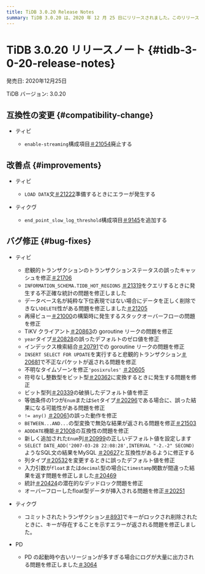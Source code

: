 ```yaml
---
title: TiDB 3.0.20 Release Notes
summary: TiDB 3.0.20 は、2020 年 12 月 25 日にリリースされました。このリリースには、TiDB、TiKV、PD の互換性の変更、改善、バグ修正が含まれています。注目すべきバグ修正には、トランザクション ステータスのキャッシュの誤り、不正確な統計、スタック オーバーフローの問題への対処が含まれます。
---
```


# TiDB 3.0.20 リリースノート {#tidb-3-0-20-release-notes}

発売日: 2020年12月25日

TiDB バージョン: 3.0.20

## 互換性の変更 {#compatibility-change}

-   ティビ

    -   `enable-streaming`構成項目[＃21054](https://github.com/pingcap/tidb/pull/21054)廃止する

## 改善点 {#improvements}

-   ティビ

    -   `LOAD DATA`文[＃21222](https://github.com/pingcap/tidb/pull/21222)準備するときにエラーが発生する

-   ティクヴ

    -   `end_point_slow_log_threshold`構成項目[＃9145](https://github.com/tikv/tikv/pull/9145)を追加する

## バグ修正 {#bug-fixes}

-   ティビ

    -   悲観的トランザクションのトランザクションステータスの誤ったキャッシュを修正[＃21706](https://github.com/pingcap/tidb/pull/21706)
    -   `INFORMATION_SCHEMA.TIDB_HOT_REGIONS` [＃21319](https://github.com/pingcap/tidb/pull/21319)をクエリするときに発生する不正確な統計の問題を修正しました
    -   データベース名が純粋な下位表現ではない場合にデータを正しく削除できない`DELETE`性がある問題を修正しました[＃21205](https://github.com/pingcap/tidb/pull/21205)
    -   再帰ビュー[＃21000](https://github.com/pingcap/tidb/pull/21000)の構築時に発生するスタックオーバーフローの問題を修正
    -   TiKV クライアント[＃20863](https://github.com/pingcap/tidb/pull/20863)の goroutine リークの問題を修正
    -   `year`タイプ[＃20828](https://github.com/pingcap/tidb/pull/20828)の誤ったデフォルトのゼロ値を修正
    -   インデックス検索結合[＃20791](https://github.com/pingcap/tidb/pull/20791)での goroutine リークの問題を修正
    -   `INSERT SELECT FOR UPDATE`を実行すると悲観的トランザクション[＃20681](https://github.com/pingcap/tidb/pull/20681)で不正なパケットが返される問題を修正
    -   不明なタイムゾーンを修正`'posixrules'` [＃20605](https://github.com/pingcap/tidb/pull/20605)
    -   符号なし整数型をビット型[＃20362](https://github.com/pingcap/tidb/pull/20362)に変換するときに発生する問題を修正
    -   ビット型列[＃20339](https://github.com/pingcap/tidb/pull/20339)の破損したデフォルト値を修正
    -   等価条件の1つが`Enum`または`Set`タイプ[＃20296](https://github.com/pingcap/tidb/pull/20296)である場合に、誤った結果になる可能性がある問題を修正
    -   `!= any()` [＃20061](https://github.com/pingcap/tidb/pull/20061)の誤った動作を修正
    -   `BETWEEN...AND...`の型変換で無効な結果が返される問題を修正[＃21503](https://github.com/pingcap/tidb/pull/21503)
    -   `ADDDATE`機能[＃21008](https://github.com/pingcap/tidb/pull/21008)の互換性の問題を修正
    -   新しく追加された`Enum`列[＃20999](https://github.com/pingcap/tidb/pull/20999)の正しいデフォルト値を設定します
    -   `SELECT DATE_ADD('2007-03-28 22:08:28',INTERVAL "-2.-2" SECOND)`ようなSQL文の結果をMySQL [＃20627](https://github.com/pingcap/tidb/pull/20627)と互換性があるように修正する
    -   列タイプ[＃20532](https://github.com/pingcap/tidb/pull/20532)を変更するときに誤ったデフォルト値を修正
    -   入力引数が`float`または`decimal`型の場合に`timestamp`関数が間違った結果を返す問題を修正しました[＃20469](https://github.com/pingcap/tidb/pull/20469)
    -   統計[＃20424](https://github.com/pingcap/tidb/pull/20424)の潜在的なデッドロック問題を修正
    -   オーバーフローしたfloat型データが挿入される問題を修正[＃20251](https://github.com/pingcap/tidb/pull/20251)

-   ティクヴ

    -   コミットされたトランザクション[＃8931](https://github.com/tikv/tikv/pull/8931)でキーがロックされ削除されたときに、キーが存在することを示すエラーが返される問題を修正しました。

-   PD

    -   PD の起動時や古いリージョンが多すぎる場合にログが大量に出力される問題を修正しました[＃3064](https://github.com/pingcap/pd/pull/3064)
